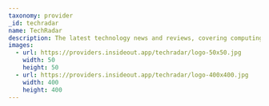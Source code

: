 ```yaml
---
taxonomy: provider
_id: techradar
name: TechRadar
description: The latest technology news and reviews, covering computing, home entertainment systems, gadgets and more.
images:
  - url: https://providers.insideout.app/techradar/logo-50x50.jpg
    width: 50
    height: 50
  - url: https://providers.insideout.app/techradar/logo-400x400.jpg
    width: 400
    height: 400
---
```

